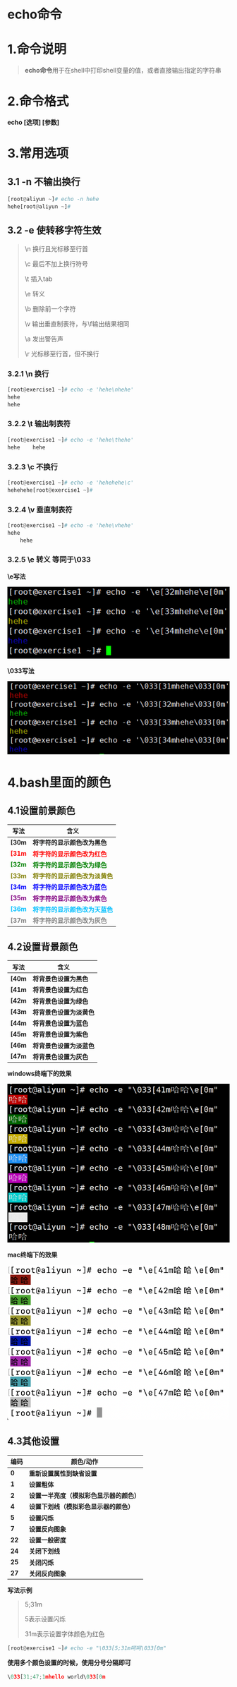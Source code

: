 # echo命令

# 1.命令说明

> **echo命令**用于在shell中打印shell变量的值，或者直接输出指定的字符串



# 2.命令格式

**echo [选项] [参数]**



# 3.常用选项

## 3.1 -n	不输出换行

```python
[root@aliyun ~]# echo -n hehe
hehe[root@aliyun ~]# 
```



## 3.2 -e	使转移字符生效

> \n 	换行且光标移至行首
>
> \c 	最后不加上换行符号
>
> \t 	插入tab
>
> \e 	转义
>
> \b 	删除前一个字符
>
> \v 	输出垂直制表符，与\f输出结果相同
>
> \a 	发出警告声
>
> \r 	光标移至行首，但不换行



### 3.2.1 \n	换行

```python
[root@exercise1 ~]# echo -e 'hehe\nhehe'
hehe
hehe
```



### 3.2.2 \t	输出制表符

```python
[root@exercise1 ~]# echo -e 'hehe\thehe'
hehe    hehe
```

### 

### 3.2.3 \c	不换行

```python
[root@exercise1 ~]# echo -e 'hehehehe\c'
hehehehe[root@exercise1 ~]#
```

### 

### 3.2.4 \v	垂直制表符

```python
[root@exercise1 ~]# echo -e 'hehe\vhehe'
hehe
    hehe
```

### 

### 3.2.5 \e	转义	等同于\033

**\e写法**

![image-20191108081615613](echo命令.assets/image-20191108081615613.png)



**\033写法**

![image-20191108081657010](echo命令.assets/image-20191108081657010.png)





# 4.bash里面的颜色

## 4.1设置前景颜色

| 写法                                          | 含义                                                         |
| --------------------------------------------- | ------------------------------------------------------------ |
| **[30m**                                      | **将字符的显示颜色改为黑色**                                 |
| **<span style=color:red>[31m</span>**         | **<span style=color:red>将字符的显示颜色改为红色</span>**    |
| **<span style=color:green>[32m</span>**       | **<span style=color:green>将字符的显示颜色改为绿色</span>**  |
| **<span style=color:#807e01>[33m</span>**     | **<span style=color:#807e01>将字符的显示颜色改为淡黄色</span>** |
| **<span style=color:blue>[34m</span>**        | **<span style=color:blue>将字符的显示颜色改为蓝色</span>**   |
| **<span style=color:purple>[35m</span>**      | **<span style=color:purple>将字符的显示颜色改为紫色</span>** |
| **<span style=color:deepskyblue>[36m</span>** | **<span style=color:deepskyblue>将字符的显示颜色改为天蓝色</span>** |
| **<span style=color:gray>[37m</span>**        | **<span style=color:gray>将字符的显示颜色改为灰色</span>**   |



## 4.2设置背景颜色

| 写法     | 含义                     |
| -------- | ------------------------ |
| **[40m** | **将背景色设置为黑色**   |
| **[41m** | **将背景色设置为红色**   |
| **[42m** | **将背景色设置为绿色**   |
| **[43m** | **将背景色设置为淡黄色** |
| **[44m** | **将背景色设置为蓝色**   |
| **[45m** | **将背景色设置为紫色**   |
| **[46m** | **将背景色设置为淡蓝色** |
| **[47m** | **将背景色设置为灰色**   |

**windows终端下的效果**

![image-20191108152651485](echo命令.assets/image-20191108152651485.png)



**mac终端下的效果**

![image-20191108152546998](echo命令.assets/image-20191108152546998.png)



## 4.3其他设置

| 编码   | 颜色/动作                                |
| ------ | ---------------------------------------- |
| **0**  | **重新设置属性到缺省设置**               |
| **1**  | **设置粗体**                             |
| **2**  | **设置一半亮度（模拟彩色显示器的颜色）** |
| **4**  | **设置下划线（模拟彩色显示器的颜色）**   |
| **5**  | **设置闪烁**                             |
| **7**  | **设置反向图象**                         |
| **22** | **设置一般密度**                         |
| **24** | **关闭下划线**                           |
| **25** | **关闭闪烁**                             |
| **27** | **关闭反向图象**                         |

**写法示例**

> 5;31m
>
> 5表示设置闪烁
>
> 31m表示设置字体颜色为红色

```python
[root@exercise1 ~]# echo -e "\033[5;31m呵呵\033[0m"
```



**使用多个颜色设置的时候，使用分号分隔即可**

```python
\033[31;47;1mhello world\033[0m
```